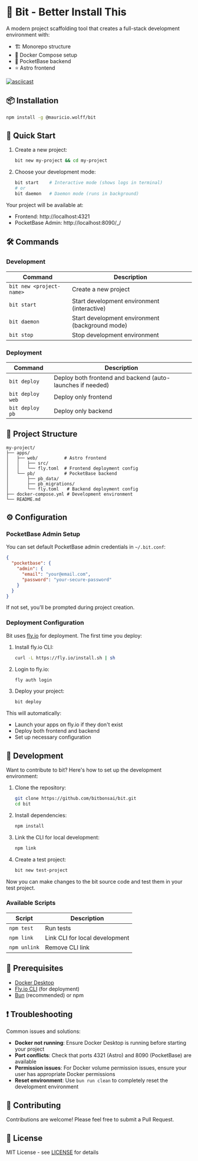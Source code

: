 # 🌱 Bit - Better Install This

A modern project scaffolding tool that creates a full-stack development environment with:

- 🏗️ Monorepo structure
- 🐳 Docker Compose setup
- 🚀 PocketBase backend
- ⭐ Astro frontend

[![asciicast](https://asciinema.org/a/zEwYmYtq2uaBbeyG6FMzsWLoU.svg)](https://asciinema.org/a/zEwYmYtq2uaBbeyG6FMzsWLoU)

## 📦 Installation

```bash
npm install -g @mauricio.wolff/bit
```

## 🚀 Quick Start

1. Create a new project:
   ```bash
   bit new my-project && cd my-project
   ```

2. Choose your development mode:
   ```bash
   bit start    # Interactive mode (shows logs in terminal)
   # or
   bit daemon   # Daemon mode (runs in background)
   ```

Your project will be available at:
- Frontend: http://localhost:4321
- PocketBase Admin: http://localhost:8090/_/

## 🛠️ Commands

### Development

| Command | Description |
|---------|-------------|
| `bit new <project-name>` | Create a new project |
| `bit start` | Start development environment (interactive) |
| `bit daemon` | Start development environment (background mode) |
| `bit stop` | Stop development environment |

### Deployment

| Command | Description |
|---------|-------------|
| `bit deploy` | Deploy both frontend and backend (auto-launches if needed) |
| `bit deploy web` | Deploy only frontend |
| `bit deploy pb` | Deploy only backend |

## 📁 Project Structure

```
my-project/
├── apps/
│   ├── web/          # Astro frontend
│   │   ├── src/
│   │   └── fly.toml  # Frontend deployment config
│   └── pb/           # PocketBase backend
│       ├── pb_data/
│       ├── pb_migrations/
│       └── fly.toml   # Backend deployment config
├── docker-compose.yml # Development environment
└── README.md
```

## ⚙️ Configuration

### PocketBase Admin Setup

You can set default PocketBase admin credentials in `~/.bit.conf`:

```json
{
  "pocketbase": {
    "admin": {
      "email": "your@email.com",
      "password": "your-secure-password"
    }
  }
}
```

If not set, you'll be prompted during project creation.

### Deployment Configuration

Bit uses [fly.io](https://fly.io) for deployment. The first time you deploy:

1. Install fly.io CLI:
   ```bash
   curl -L https://fly.io/install.sh | sh
   ```

2. Login to fly.io:
   ```bash
   fly auth login
   ```

3. Deploy your project:
   ```bash
   bit deploy
   ```

This will automatically:
- Launch your apps on fly.io if they don't exist
- Deploy both frontend and backend
- Set up necessary configuration

## 🔨 Development

Want to contribute to bit? Here's how to set up the development environment:

1. Clone the repository:
   ```bash
   git clone https://github.com/bitbonsai/bit.git
   cd bit
   ```

2. Install dependencies:
   ```bash
   npm install
   ```

3. Link the CLI for local development:
   ```bash
   npm link
   ```

4. Create a test project:
   ```bash
   bit new test-project
   ```

Now you can make changes to the bit source code and test them in your test project.

### Available Scripts

| Script | Description |
|--------|-------------|
| `npm test` | Run tests |
| `npm link` | Link CLI for local development |
| `npm unlink` | Remove CLI link |

## 🔧 Prerequisites

- [Docker Desktop](https://www.docker.com/products/docker-desktop)
- [Fly.io CLI](https://fly.io/docs/hands-on/install-flyctl/) (for deployment)
- [Bun](https://bun.sh/) (recommended) or npm

## ❗ Troubleshooting

Common issues and solutions:

- **Docker not running**: Ensure Docker Desktop is running before starting your project
- **Port conflicts**: Check that ports 4321 (Astro) and 8090 (PocketBase) are available
- **Permission issues**: For Docker volume permission issues, ensure your user has appropriate Docker permissions
- **Reset environment**: Use `bun run clean` to completely reset the development environment

## 👥 Contributing

Contributions are welcome! Please feel free to submit a Pull Request.

## 📄 License

MIT License - see [LICENSE](LICENSE) for details
